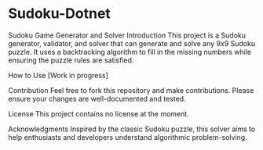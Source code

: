# Sudoku-Dotnet

Sudoku Game Generator and Solver
Introduction
This project is a Sudoku generator, validator, and solver that can generate and solve any 9x9 Sudoku puzzle. It uses a backtracking algorithm to fill in the missing numbers while ensuring the puzzle rules are satisfied.

How to Use
[Work in progress]

Contribution
Feel free to fork this repository and make contributions. Please ensure your changes are well-documented and tested.

License
This project contains no license at the moment.

Acknowledgments
Inspired by the classic Sudoku puzzle, this solver aims to help enthusiasts and developers understand algorithmic problem-solving.
